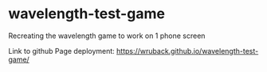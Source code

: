 # wavelength-test-game
Recreating the wavelength game to work on 1 phone screen

Link to github Page deployment: https://wruback.github.io/wavelength-test-game/
